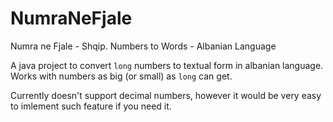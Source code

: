 # NumraNeFjale
Numra ne Fjale - Shqip. Numbers to Words - Albanian Language

A java project to convert `long` numbers to textual form in albanian language. Works with numbers as big (or small) as `long` can get.

Currently doesn't support decimal numbers, however it would be very easy to imlement such feature if you need it.
